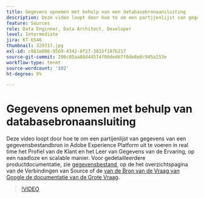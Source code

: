 ```yaml
---
title: Gegevens opnemen met behulp van een databasebronaansluiting
description: Deze video loopt door hoe te om een partijenlijst van gegevens van een gegevensbestandbron in Adobe Experience Platform uit te voeren in real time het Profiel van de Klant en het Leer van Gegevens van de Ervaring, op een naadloze en scalable manier.
feature: Sources
role: Data Engineer, Data Architect, Developer
level: Intermediate
jira: KT-6546
thumbnail: 329317.jpg
exl-id: c881e088-9569-4342-8f27-3815f187b217
source-git-commit: 286c85aa88d44574f00ded67f0de8e0c945a153e
workflow-type: tm+mt
source-wordcount: '102'
ht-degree: 0%

---
```


# Gegevens opnemen met behulp van databasebronaansluiting

Deze video loopt door hoe te om een partijenlijst van gegevens van een gegevensbestandbron in Adobe Experience Platform uit te voeren in real time het Profiel van de Klant en het Leer van Gegevens van de Ervaring, op een naadloze en scalable manier. Voor gedetailleerdere productdocumentatie, zie [&#x200B; gegevensbestand &#x200B;](https://experienceleague.adobe.com/docs/experience-platform/sources/home.html?lang=nl-NL#database) op de het overzichtspagina van de Verbindingen van Source of de [&#x200B; van de Bron van de Vraag van Google de documentatie van de Grote Vraag &#x200B;](https://experienceleague.adobe.com/docs/experience-platform/sources/ui-tutorials/create/databases/bigquery.html?lang=nl-NL).

>[!VIDEO](https://video.tv.adobe.com/v/329317?learn=on&enablevpops)
